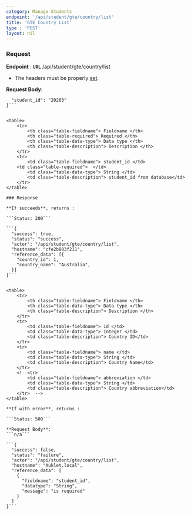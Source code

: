 ```yaml
---
category: Manage Students
endpoint: '/api/student/gte/country/list'
title: 'GTE Country List'
type : 'POST'
layout: nil
---
```


### Request

**Endpoint** : **`URL`** /api/student/gte/country/list
* The headers must be properly [set](#/Info-setting-headers).

**Request Body**: 
```{
  "student_id": "20203"
}```


<table>
	<tr>
		<th class="table-fieldname"> Fieldname </th>
		<th class="table-required"> Required </th>    
		<th class="table-data-type"> Data type </th>
		<th class="table-description"> Description </th>
	</tr>
	<tr>
		<td class="table-fieldname"> student_id </td>
    <td class="table-required">  </td>
		<td class="table-data-type"> String </td>
		<td class="table-description"> student_id from database</td>
	</tr>   
</table>

### Response

**If succeeds**, returns : 

```Status: 200```

```{
  "success": true,
  "status": "success",
  "actor": "/api/student/gte/country/list",
  "hostname": "cfe2b883f211",
  "reference_data": [{
    "country_id": 1,
    "country_name": "Australia",
  }]
}```


<table>
	<tr>
		<th class="table-fieldname"> Fieldname </th>
		<th class="table-data-type"> Data type </th>
		<th class="table-description"> Description </th>
	</tr>
	<tr>
		<td class="table-fieldname"> id </td>
		<td class="table-data-type"> Integer </td>
		<td class="table-description"> Country ID</td>
	</tr>  
	<tr>
		<td class="table-fieldname"> name </td>
		<td class="table-data-type"> String </td>
		<td class="table-description"> Country Name</td>
	</tr>  
	<!--<tr>
		<td class="table-fieldname"> abbreviation </td>
		<td class="table-data-type"> String </td>
		<td class="table-description"> Country abbreviation</td>
	</tr>  -->
</table>

**If with error**, returns : 

```Status: 500```

**Request Body**: 
```n/a```

```{
  "success": false,
  "status": "failure",
  "actor": "/api/student/gte/country/list",
  "hostname": "Auklet.local",
  "reference_data": [
    {
      "fieldname": "student_id",
      "datatype": "String",
      "message": "is required"
    }
  ]
}```